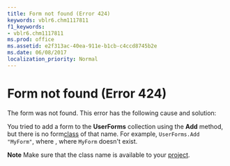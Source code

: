 ```yaml
---
title: Form not found (Error 424)
keywords: vblr6.chm1117811
f1_keywords:
- vblr6.chm1117811
ms.prod: office
ms.assetid: e2f313ac-40ea-911e-b1cb-c4ccd8745b2e
ms.date: 06/08/2017
localization_priority: Normal
---
```



# Form not found (Error 424)

The form was not found. This error has the following cause and solution:

You tried to add a form to the  **UserForms** collection using the **Add** method, but there is no form[class](../../Glossary/vbe-glossary.md#class) of that name. For example, `UserForms.Add "MyForm"`, where , where  `MyForm` doesn't exist.

 **Note**  Make sure that the class name is available to your [project](../../Glossary/vbe-glossary.md#project).


